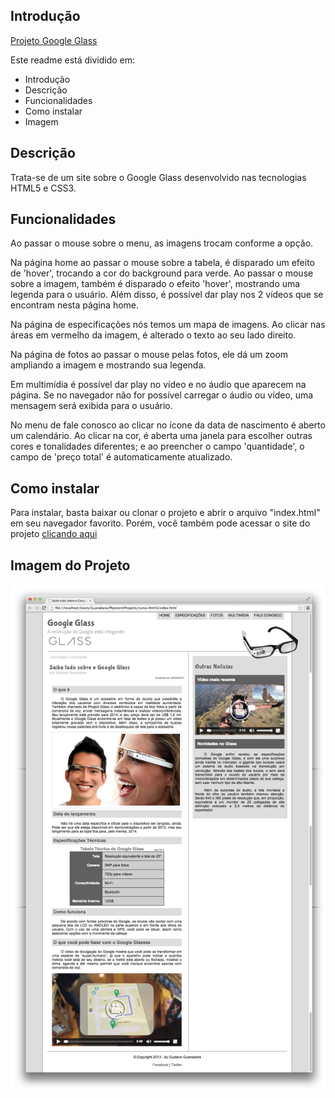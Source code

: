 ## Introdução

[Projeto Google Glass](https://projeto-google-glass.vercel.app/)

Este readme está dividido em:

- Introdução
- Descrição
- Funcionalidades
- Como instalar
- Imagem

## Descrição

Trata-se de um site sobre o Google Glass desenvolvido nas tecnologias HTML5 e CSS3.

## Funcionalidades

Ao passar o mouse sobre o menu, as imagens trocam conforme a opção.

Na página home ao passar o mouse sobre a tabela, é disparado um efeito de 'hover', trocando a cor do background para verde. Ao passar o mouse sobre a imagem, também é disparado o efeito 'hover', mostrando uma legenda para o usuário. Além disso, é possível dar play nos 2 vídeos que se encontram nesta página home.

Na página de especificações nós temos um mapa de imagens. Ao clicar nas áreas em vermelho da imagem, é alterado o texto ao seu lado direito.

Na página de fotos ao passar o mouse pelas fotos, ele dá um zoom ampliando a imagem e mostrando sua legenda.

Em multimídia é possível dar play no vídeo e no áudio que aparecem na página. Se no navegador não for possível carregar o áudio ou vídeo, uma mensagem será exibida para o usuário.

No menu de fale conosco ao clicar no ícone da data de nascimento é aberto um calendário. Ao clicar na cor, é aberta uma janela para escolher outras cores e tonalidades diferentes; e ao preencher o campo 'quantidade', o campo de 'preço total' é automaticamente atualizado.

## Como instalar

Para instalar, basta baixar ou clonar o projeto e abrir o arquivo "index.html" em seu navegador favorito.
Porém, você também pode acessar o site do projeto [clicando aqui](https://projeto-google-glass.vercel.app/)

## Imagem do Projeto
![](_interface/01-index.jpg)
